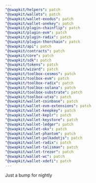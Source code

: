 ```yaml
---
"@swapkit/helpers": patch
"@swapkit/wallets": patch
"@swapkit/wallet-exodus": patch
"@swapkit/wallet-onekey": patch
"@swapkit/plugin-chainflip": patch
"@swapkit/plugin-evm": patch
"@swapkit/plugin-radix": patch
"@swapkit/plugin-thorchain": patch
"@swapkit/api": patch
"@swapkit/contracts": patch
"@swapkit/core": patch
"@swapkit/sdk": patch
"@swapkit/tokens": patch
"@swapkit/wizard": patch
"@swapkit/toolbox-cosmos": patch
"@swapkit/toolbox-evm": patch
"@swapkit/toolbox-radix": patch
"@swapkit/toolbox-solana": patch
"@swapkit/toolbox-substrate": patch
"@swapkit/toolbox-utxo": patch
"@swapkit/wallet-coinbase": patch
"@swapkit/wallet-evm-extensions": patch
"@swapkit/wallet-keepkey": patch
"@swapkit/wallet-keplr": patch
"@swapkit/wallet-keystore": patch
"@swapkit/wallet-ledger": patch
"@swapkit/wallet-okx": patch
"@swapkit/wallet-phantom": patch
"@swapkit/wallet-polkadotjs": patch
"@swapkit/wallet-radix": patch
"@swapkit/wallet-talisman": patch
"@swapkit/wallet-trezor": patch
"@swapkit/wallet-wc": patch
"@swapkit/wallet-xdefi": patch
---
```


Just a bump for nightly
